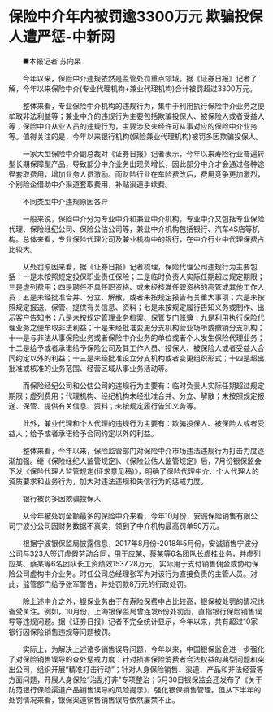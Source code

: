 # 保险中介年内被罚逾3300万元 欺骗投保人遭严惩-中新网

　　■本报记者 苏向杲

　　今年以来，保险中介违规依然是监管处罚重点领域。据《证券日报》记者了解，今年以来保险中介(专业代理机构+兼业代理机构)合计被罚超过3300万元。

　　整体来看，专业保险中介机构的违规行为，集中于利用执行保险中介业务之便牟取非法利益等；兼业中介的违规行为主要包括欺骗投保人、被保险人或者受益人等；保险中介从业人员的违规行为，主要涉及未经许可从事对应的保险中介业务等。值得关注的是，今年以来银行机构(保险兼业代理机构)被罚多因欺骗投保人。

　　一家大型保险中介副总裁对《证券日报》记者表示，今年以来寿险行业普遍转型长期保障型产品，导致部分中介业务出现负增长，因此部分中介才会通过各种途径套取费用，增加业务人员激励。而财险行业在车险费改后，费用竞争更加激烈，个别险企借助中介渠道套取费用，补贴渠道手续费。

　　不同类型中介违规原因各异

　　一般来说，保险中介分为专业中介和兼业中介机构，专业中介又包括专业保险代理、保险经纪公司、保险公估公司等，兼业中介机构包括银行、汽车4S店等机构。总体来看，专业保险代理公司及兼业机构中的银行，在中介行业中代理保费占比较大。

　　从处罚原因来看，据《证券日报》记者梳理，保险代理公司违规行为主要包括：一是未按照规定投保职业责任保险；二是临时负责人实际任期超过规定期限；三是虚列费用；四是聘任不具任职资格、或未经核准任职资格的高管或其他工作人员；五是未经批准合并、分立、解散，或者未按规定报告有关重大事项；六是未按照规定报送、保管、提供有关信息、资料；七是未按规定履行告知义务或制作、出示客户告知书；八是未按规定管理业务档案、保管专门账簿；九是利用执行保险代理业务之便牟取非法利益；十是未经批准变更分支机构营业场所或撤销分支机构；十一是与非法从事保险业务或者保险中介业务的单位或者个人发生保险代理业务；十二是给予或者承诺给予保险公司及其工作人员、投保人、被保险人或者受益人合同约定以外的利益；十三是未经批准设立分支机构或者变更组织形式；十四是超出批准或核准的业务范围、经营区域从事业务活动等。

　　而保险经纪公司和公估公司的违规行为主要有：临时负责人实际任期超过规定期限；虚列费用；代理机构、经纪机构未经批准合并、分立、解散；未按照规定报送、保管、提供有关信息、资料；未按规定履行告知义务等。

　　此外，兼业代理和个人代理的违规行为主要有：欺骗投保人、被保险人或者受益人；给予或者承诺给予合同约定以外的利益。

　　整体来看，今年以来，保险监管部门对保险中介市场违法违规行为打击力度逐渐加强。继《保险经纪人监管规定》、《保险公估人监管规定》后，7月份银保监会下发《保险代理人监管规定(征求意见稿)》，明确了保险代理中介、个人代理人的资质要求和业务行为，加大对违法违规和失信行为的惩戒力度。

　　银行被罚多因欺骗投保人

　　从今年被处罚金额最多的保险中介来看，今年10月份，安诚保险销售有限公司宁波分公司因财务数据不真实，领到了中介机构最高罚单50万元。

　　根据宁波银保监局披露信息，2017年8月份-2018年5月份，安诚销售宁波分公司与323人签订虚假劳动合同，用于应某、蔡某等6名团队长虚挂业务，并虚列应某、蔡某等6名团队长工资绩效1537.28万元，实际用于支付销售佣金或协助保险公司虚构中介业务。时任公司总经理张军为对该行为直接负责的主管人员。对此，监管部门给予张军警告，并处罚款8万元的行政处罚。

　　除上述中介之外，银保业务由于在寿险保费中占比较高，银保被处罚的情况也备受关注。例如，10月份，上海银保监局曾连发6份处罚函，直指银行保险销售误导等违规问题。据《证券日报》记者不完全统计显示，今年以来，共有超过10家银行因保险销售违规等问题被罚。

　　实际上，为解决上述诸多销售误导问题，今年以来，中国银保监会进一步强化了对保险销售误导的查处惩戒力度：针对损害保险消费者合法权益的典型问题和突出公司，组织开展“精准打击行动”；针对人身保险销售、渠道、产品和非法经营等方面问题，开展人身保险“治乱打非”专项整治；5月30日银保监会还发布了《关于防范银行保险渠道产品销售误导的风险提示》，强化银保销售管理。但从下半年的处罚情况来看，银保渠道销售销售误导依然屡禁不止。
